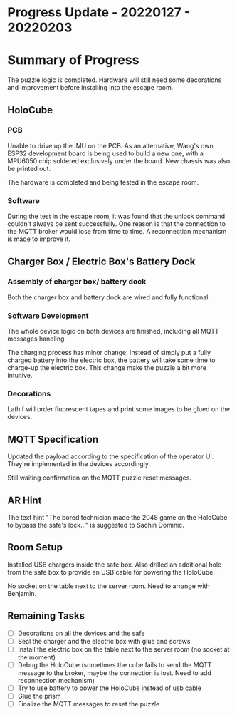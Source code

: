 # Progress Update - 20220127 - 20220203

# Summary of Progress

The puzzle logic is completed. Hardware will still need some decorations and improvement before installing into the escape room. 

## HoloCube

### PCB

Unable to drive up the IMU on the PCB. As an alternative, Wang's own ESP32 development board is being used to build a new one, with a MPU6050 chip soldered exclusively under the board. New chassis was also be printed out.

The hardware is completed and being tested in the escape room.

### Software

During the test in the escape room, it was found that the unlock command couldn't always be sent successfully. One reason is that the connection to the MQTT broker would lose from time to time. A reconnection mechanism is made to improve it.

## Charger Box / Electric Box's Battery Dock

### Assembly of charger box/ battery dock

Both the charger box and battery dock are wired and fully functional.

### Software Development

The whole device logic on both devices are finished, including all MQTT messages handling.

The charging process has minor change: Instead of simply put a fully charged battery into the electric box, the battery will take some time to charge-up the electric box. This change make the puzzle a bit more intuitive.

### Decorations

Lathif will order fluorescent tapes and print some images to be glued on the devices.

## MQTT Specification

Updated the payload according to the specification of the operator UI. They're implemented in the devices accordingly.

Still waiting confirmation on the MQTT puzzle reset messages.

## AR Hint

The text hint "The bored technician made the 2048 game on the HoloCube to bypass the safe's lock..." is suggested to Sachin Dominic.

## Room Setup

Installed USB chargers inside the safe box. Also drilled an additional hole from the safe box to provide an USB cable for powering the HoloCube.

No socket on the table next to the server room. Need to arrange with Benjamin.

## Remaining Tasks

- [ ] Decorations on all the devices and the safe
- [ ] Seal the charger and the electric box with glue and screws
- [ ] Install the electric box on the table next to the server room (no socket at the moment)
- [ ] Debug the HoloCube (sometimes the cube fails to send the MQTT message to the broker, maybe the connection is lost. Need to add reconnection mechanism)
- [ ] Try to use battery to power the HoloCube instead of usb cable
- [ ] Glue the prism
- [ ] Finalize the MQTT messages to reset the puzzle
